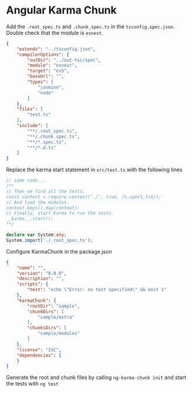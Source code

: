 Angular Karma Chunk
===

Add the `.root_spec.ts` and `.chunk_spec.ts` in the `tsconfig.spec.json`.
Double check that the module is `esnext`.
````json
{
	"extends": "../tsconfig.json",
	"compilerOptions": {
		"outDir": "../out-tsc/spec",
		"module": "esnext",
		"target": "es5",
		"baseUrl": "",
		"types": [
			"jasmine",
			"node"
		]
	},
	"files": [
		"test.ts"
	],
	"include": [
		"**/.root_spec.ts",
		"**/.chunk_spec.ts",
		"**/*.spec.ts",
		"**/*.d.ts"
	]
}
````

Replace the karma start statement in `src/test.ts` with the following lines

````typescript
// some code...
/**
// Then we find all the tests.
const context = require.context('./', true, /\.spec\.ts$/);
// And load the modules.
context.keys().map(context);
// Finally, start Karma to run the tests.
__karma__.start();
**/

declare var System:any;
System.import('./.root_spec.ts');

````

Configure KarmaChunk in the package.json

````json
{
	"name": "",
	"version": "0.0.0",
	"description": "",
	"scripts": {
		"test": "echo \"Error: no test specified\" && exit 1"
	},
	"karmaChunk": {
		"rootDir": "sample",
		"chunkDirs": [
			"sample/extra"
		],
		"chunksDirs": [
			"sample/modules"
		]
	},
	"license": "ISC",
	"dependencies": {
	}
}
````

Generate the root and chunk files by calling `ng-karma-chunk init` and start the tests with `ng test`





